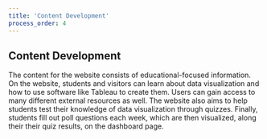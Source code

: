```yaml
---
title: 'Content Development'
process_order: 4
---
```


## Content Development

The content for the website consists of educational-focused information. On the website, students and visitors can learn about data visualization and how to use software like Tableau to create them. Users can gain access to many different external resources as well. The website also aims to help students test their knowledge of data visualization through quizzes. Finally, students fill out poll questions each week, which are then visualized, along their their quiz results, on the dashboard page.
